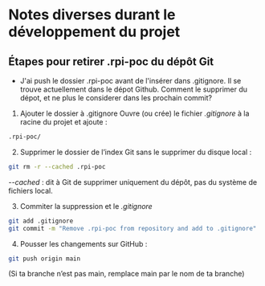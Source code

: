 # Notes diverses durant le développement du projet

## Étapes pour retirer .rpi-poc du dépôt Git

*  J'ai push le dossier .rpi-poc avant de l'insérer dans .gitignore. Il se trouve actuellement dans le dépot Github. Comment le supprimer du dépot, et ne plus le considerer dans les prochain commit?

1. Ajouter le dossier à .gitignore
Ouvre (ou crée) le fichier *.gitignore* à la racine du projet et ajoute :
```bash
.rpi-poc/
```

2. Supprimer le dossier de l’index Git sans le supprimer du disque local :
```bash
git rm -r --cached .rpi-poc
```
*--cached* : dit à Git de supprimer uniquement du dépôt, pas du système de fichiers local.

3. Commiter la suppression et le *.gitignore*
```bash
git add .gitignore
git commit -m "Remove .rpi-poc from repository and add to .gitignore"
```
4. Pousser les changements sur GitHub :
```bash
git push origin main
```
(Si ta branche n’est pas main, remplace main par le nom de ta branche)